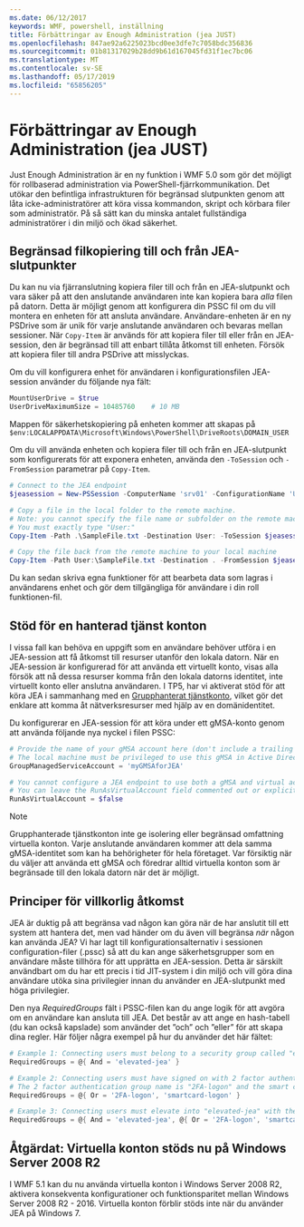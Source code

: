 ```yaml
---
ms.date: 06/12/2017
keywords: WMF, powershell, inställning
title: Förbättringar av Enough Administration (jea JUST)
ms.openlocfilehash: 847ae92a6225023bcd0ee3dfe7c7058bdc356836
ms.sourcegitcommit: 01b81317029b28dd9b61d167045fd31f1ec7bc06
ms.translationtype: MT
ms.contentlocale: sv-SE
ms.lasthandoff: 05/17/2019
ms.locfileid: "65856205"
---
```

# <a name="improvements-to-just-enough-administration-jea"></a>Förbättringar av Enough Administration (jea JUST)

Just Enough Administration är en ny funktion i WMF 5.0 som gör det möjligt för rollbaserad administration via PowerShell-fjärrkommunikation. Det utökar den befintliga infrastrukturen för begränsad slutpunkten genom att låta icke-administratörer att köra vissa kommandon, skript och körbara filer som administratör. På så sätt kan du minska antalet fullständiga administratörer i din miljö och ökad säkerhet.

## <a name="constrained-file-copy-tofrom-jea-endpoints"></a>Begränsad filkopiering till och från JEA-slutpunkter

Du kan nu via fjärranslutning kopiera filer till och från en JEA-slutpunkt och vara säker på att den anslutande användaren inte kan kopiera bara *alla* filen på datorn. Detta är möjligt genom att konfigurera din PSSC fil om du vill montera en enheten för att ansluta användare. Användare-enheten är en ny PSDrive som är unik för varje anslutande användaren och bevaras mellan sessioner. När `Copy-Item` är används för att kopiera filer till eller från en JEA-session, den är begränsad till att enbart tillåta åtkomst till enheten. Försök att kopiera filer till andra PSDrive att misslyckas.

Om du vill konfigurera enhet för användaren i konfigurationsfilen JEA-session använder du följande nya fält:

```powershell
MountUserDrive = $true
UserDriveMaximumSize = 10485760    # 10 MB
```

Mappen för säkerhetskopiering på enheten kommer att skapas på `$env:LOCALAPPDATA\Microsoft\Windows\PowerShell\DriveRoots\DOMAIN_USER`

Om du vill använda enheten och kopiera filer till och från en JEA-slutpunkt som konfigurerats för att exponera enheten, använda den `-ToSession` och `-FromSession` parametrar på `Copy-Item`.

```powershell
# Connect to the JEA endpoint
$jeasession = New-PSSession -ComputerName 'srv01' -ConfigurationName 'UserDemo'

# Copy a file in the local folder to the remote machine.
# Note: you cannot specify the file name or subfolder on the remote machine.
# You must exactly type "User:"
Copy-Item -Path .\SampleFile.txt -Destination User: -ToSession $jeasession

# Copy the file back from the remote machine to your local machine
Copy-Item -Path User:\SampleFile.txt -Destination . -FromSession $jeasession
```

Du kan sedan skriva egna funktioner för att bearbeta data som lagras i användarens enhet och gör dem tillgängliga för användare i din roll funktionen-fil.

## <a name="support-for-group-managed-service-accounts"></a>Stöd för en hanterad tjänst konton

I vissa fall kan behöva en uppgift som en användare behöver utföra i en JEA-session att få åtkomst till resurser utanför den lokala datorn. När en JEA-session är konfigurerad för att använda ett virtuellt konto, visas alla försök att nå dessa resurser komma från den lokala datorns identitet, inte virtuellt konto eller anslutna användaren. I TP5, har vi aktiverat stöd för att köra JEA i sammanhang med en [Grupphanterat tjänstkonto](/previous-versions/windows/it-pro/windows-server-2012-R2-and-2012/jj128431\(v=ws.11\)), vilket gör det enklare att komma åt nätverksresurser med hjälp av en domänidentitet.

Du konfigurerar en JEA-session för att köra under ett gMSA-konto genom att använda följande nya nyckel i filen PSSC:

```powershell
# Provide the name of your gMSA account here (don't include a trailing $)
# The local machine must be privileged to use this gMSA in Active Directory
GroupManagedServiceAccount = 'myGMSAforJEA'

# You cannot configure a JEA endpoint to use both a gMSA and virtual account
# You can leave the RunAsVirtualAccount field commented out or explicitly set it to false
RunAsVirtualAccount = $false
```

> [!NOTE]
> Grupphanterade tjänstkonton inte ge isolering eller begränsad omfattning virtuella konton.
> Varje anslutande användaren kommer att dela samma gMSA-identitet som kan ha behörigheter för hela företaget. Var försiktig när du väljer att använda ett gMSA och föredrar alltid virtuella konton som är begränsade till den lokala datorn när det är möjligt.

## <a name="conditional-access-policies"></a>Principer för villkorlig åtkomst

JEA är duktig på att begränsa vad någon kan göra när de har anslutit till ett system att hantera det, men vad händer om du även vill begränsa *när* någon kan använda JEA? Vi har lagt till konfigurationsalternativ i sessionen configuration-filer (.pssc) så att du kan ange säkerhetsgrupper som en användare måste tillhöra för att upprätta en JEA-session. Detta är särskilt användbart om du har ett precis i tid JIT-system i din miljö och vill göra dina användare utöka sina privilegier innan du använder en JEA-slutpunkt med höga privilegier.

Den nya *RequiredGroups* fält i PSSC-filen kan du ange logik för att avgöra om en användare kan ansluta till JEA. Det består av att ange en hash-tabell (du kan också kapslade) som använder det ”och” och ”eller” för att skapa dina regler. Här följer några exempel på hur du använder det här fältet:

```powershell
# Example 1: Connecting users must belong to a security group called "elevated-jea"
RequiredGroups = @{ And = 'elevated-jea' }

# Example 2: Connecting users must have signed on with 2 factor authentication or a smart card
# The 2 factor authentication group name is "2FA-logon" and the smart card group name is "smartcard-logon"
RequiredGroups = @{ Or = '2FA-logon', 'smartcard-logon' }

# Example 3: Connecting users must elevate into "elevated-jea" with their JIT system and have logged on with 2FA or a smart card
RequiredGroups = @{ And = 'elevated-jea', @{ Or = '2FA-logon', 'smartcard-logon' }}
```

## <a name="fixed-virtual-accounts-are-now-supported-on-windows-server-2008-r2"></a>Åtgärdat: Virtuella konton stöds nu på Windows Server 2008 R2

I WMF 5.1 kan du nu använda virtuella konton i Windows Server 2008 R2, aktivera konsekventa konfigurationer och funktionsparitet mellan Windows Server 2008 R2 - 2016. Virtuella konton förblir stöds inte när du använder JEA på Windows 7.